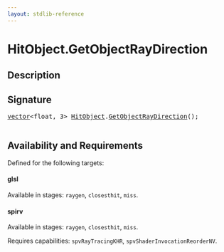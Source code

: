 ```yaml
---
layout: stdlib-reference
---
```


# HitObject\.GetObjectRayDirection

## Description





## Signature 

<pre>
<a href="../types/vector/index" class="code_type">vector</a>&lt;<span class="code_keyword">float</span>, 3&gt; <a href="../types/hitobject-03/index" class="code_type">HitObject</a>.<a href="getobjectraydirection-039c">GetObjectRayDirection</a>();

</pre>

## Availability and Requirements

Defined for the following targets:

#### glsl
Available in stages: `raygen`, `closesthit`, `miss`.

#### spirv
Available in stages: `raygen`, `closesthit`, `miss`.

Requires capabilities: `spvRayTracingKHR`, `spvShaderInvocationReorderNV`.


